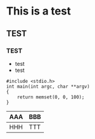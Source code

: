 This is a test
==============

## TEST
### TEST
- test
- test

```
#include <stdio.h>
int main(int argc, char **argv)
{
    return memset(0, 0, 100);
}
```

AAA|BBB
---|---
HHH|TTT

